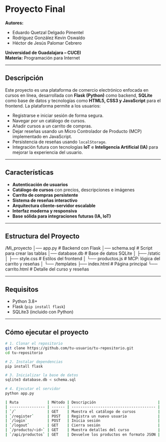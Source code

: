 # Proyecto Final

**Autores:**  
- Eduardo Quetzal Delgado Pimentel  
- Rodríguez González Kevin Oswaldo  
- Héctor de Jesús Palomar Cebrero  

**Universidad de Guadalajara – CUCEI**  
**Materia:** Programación para Internet

---

## Descripción

Este proyecto es una plataforma de comercio electrónico enfocada en cursos en línea, desarrollada con **Flask (Python)** como backend, **SQLite** como base de datos y tecnologías como **HTML5, CSS3 y JavaScript** para el frontend. La plataforma permite a los usuarios:

- Registrarse e iniciar sesión de forma segura.
- Navegar por un catálogo de cursos.
- Añadir cursos a un carrito de compras.
- Dejar reseñas usando un Micro Controlador de Producto (MCP) implementado en JavaScript.
- Persistencia de reseñas usando `localStorage`.
- Integración futura con tecnologías **IoT** e **Inteligencia Artificial (IA)** para mejorar la experiencia del usuario.

---

## Características

- **Autenticación de usuarios**  
- **Catálogo de cursos** con precios, descripciones e imágenes  
- **Carrito de compras persistente**  
- **Sistema de reseñas interactivo**  
- **Arquitectura cliente-servidor escalable**  
- **Interfaz moderna y responsiva**  
- **Base sólida para integraciones futuras (IA, IoT)**

---

## Estructura del Proyecto

/Mi_proyecto
│── app.py # Backend con Flask
│── schema.sql # Script para crear las tablas
│── database.db # Base de datos SQLite
│
├── /static
│ ├── style.css # Estilos del frontend
│ └── productos.js # MCP: lógica del carrito y reseñas
│
└── /templates
├── index.html # Página principal
└── carrito.html # Detalle del curso y reseñas

---

## Requisitos

- Python 3.8+
- Flask (`pip install flask`)
- SQLite3 (incluido con Python)

---

## Cómo ejecutar el proyecto

```bash
# 1. Clonar el repositorio
git clone https://github.com/tu-usuario/tu-repositorio.git
cd tu-repositorio

# 2. Instalar dependencias
pip install flask

# 3. Inicializar la base de datos
sqlite3 database.db < schema.sql

# 4. Ejecutar el servidor
python app.py

| Ruta             | Método | Descripción                            |
| ---------------- | ------ | -------------------------------------- |
| `/`              | GET    | Muestra el catálogo de cursos          |
| `/register`      | POST   | Registra un nuevo usuario              |
| `/login`         | POST   | Inicia sesión                          |
| `/logout`        | GET    | Cierra sesión                          |
| `/producto/<id>` | GET    | Muestra detalles del curso             |
| `/api/productos` | GET    | Devuelve los productos en formato JSON |


